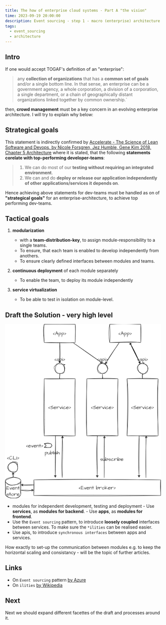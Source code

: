```yaml
---
title: The how of enterprise cloud systems - Part A "the vision"
time: 2023-09-19 20:00:00
description: Event sourcing - step 1 - macro (enterprise) architecture
tags:
  - event_sourcing
  - architecture
---
```



## Intro

If one would accept TOGAF's definition of an "enterprise":

 > any **collection of organizations** that has a **common set of goals** and/or a single bottom line. In that sense, an enterprise can be a government agency, a whole corporation, a division of a corporation, a single department, or a chain of geographically distant organizations linked together by common ownership.`

then, **crowd management** must be a key concern in an evolving enterprise architecture. I will try to explain why below:

## Strategical goals

This statement is indirectly confirmed by [Accelerate - The Science of Lean Software and Devops, by Nicole Forsgren, Jez Humble, Gene Kim 2018, Chapter 5 Architecture](https://kevinvecmanis.io/books/management/2020/11/20/Accelerate-Book-Review.html#architecture) where it is stated,
that the following **statements corelate with top-performing developer-teams**:

 > 1. We can do most of our **testing without requiring an integrated environment**.
 > 1. We can and do **deploy or release our application independently of other applications/services it depends on**.

Hence achieving above statements for dev-teams must be handled as on of **"strategical goals"** for an enterprise-architecture, to achieve top performing dev-teams.

## Tactical goals

1. **modularization**
      - with a **team-distribution-key**, to assign module-responsibility to a single teams.
      - To ensure, that each team is enabled to develop independently from anothers.
      - To ensure clearly defined interfaces between modules and teams.

2. **continuous deployment** of each module separately
      - To enable the team, to deploy its module independently

3. **service virtualization**
      - To be able to test in isolation on module-level.

## Draft the Solution - very high level

![Vision](article0003/../article00003/idea.drawio.png)

- modules for independent development, testing and deployment
      - Use **services**, as **modules for backend**.
      - Use **apps**, as **modules for frontend**.
- Use the `Event sourcing` pattern, to introduce **loosely coupled** interfaces between services. To make sure the `*ilities` can be realised easier.
- Use apis, to introduce `synchronous interfaces` between apps and services.

How exactly to set-up the communication between modules
e.g. to keep the horizontal scaling and consistancy - will be the topic of further articles.

## Links

- On `Event sourcing` pattern [by Azure](https://learn.microsoft.com/en-us/azure/architecture/patterns/event-sourcing)
- On `ilities` [by Wikipedia](https://en.wikipedia.org/wiki/List_of_system_quality_attributes#:~:text=Within%20systems%20engineering%2C%20quality%20attributes,many%20of%20the%20words%20share.)

## Next

Next we should expand different facettes of the draft and processes around it.